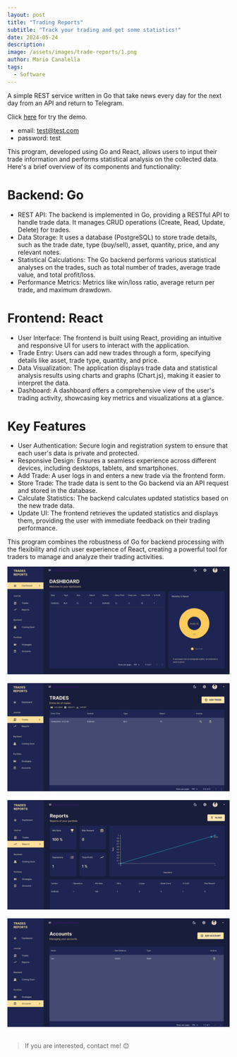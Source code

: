 ```yaml
---
layout: post
title: "Trading Reports"
subtitle: "Track your trading and get some statistics!"
date: 2024-05-24
description: 
image: /assets/images/trade-reports/1.png
author: Mario Canalella
tags: 
  - Software
---
```

A simple REST service written in Go that take news every day for the next day from an API and return to Telegram.

Click [here](https://github.com/marcanalella/economic-calendar-bot) for try the demo.
- email: test@test.com
- password: test

This program, developed using Go and React, allows users to input their trade information and performs statistical analysis on the collected data. Here's a brief overview of its components and functionality:

# Backend: Go
- REST API: The backend is implemented in Go, providing a RESTful API to handle trade data. It manages CRUD operations (Create, Read, Update, Delete) for trades.
- Data Storage: It uses a database (PostgreSQL) to store trade details, such as the trade date, type (buy/sell), asset, quantity, price, and any relevant notes.
- Statistical Calculations: The Go backend performs various statistical analyses on the trades, such as total number of trades, average trade value, and total profit/loss.
- Performance Metrics: Metrics like win/loss ratio, average return per trade, and maximum drawdown.

# Frontend: React
- User Interface: The frontend is built using React, providing an intuitive and responsive UI for users to interact with the application.
- Trade Entry: Users can add new trades through a form, specifying details like asset, trade type, quantity, and price.
- Data Visualization: The application displays trade data and statistical analysis results using charts and graphs (Chart.js), making it easier to interpret the data.
- Dashboard: A dashboard offers a comprehensive view of the user's trading activity, showcasing key metrics and visualizations at a glance.

# Key Features
- User Authentication: Secure login and registration system to ensure that each user's data is private and protected.
- Responsive Design: Ensures a seamless experience across different devices, including desktops, tablets, and smartphones.
- Add Trade: A user logs in and enters a new trade via the frontend form.
- Store Trade: The trade data is sent to the Go backend via an API request and stored in the database.
- Calculate Statistics: The backend calculates updated statistics based on the new trade data.
- Update UI: The frontend retrieves the updated statistics and displays them, providing the user with immediate feedback on their trading performance.

This program combines the robustness of Go for backend processing with the flexibility and rich user experience of React, creating a powerful tool for traders to manage and analyze their trading activities.


![Placeholder1](/assets/images/trade-reports/1.png)
&nbsp;
![Placeholder2](/assets/images/trade-reports/2.png)
&nbsp;
![Placeholder3](/assets/images/trade-reports/3.png)
&nbsp;
![Placeholder4](/assets/images/trade-reports/4.png)
&nbsp;
&nbsp;
&nbsp;


> If you are interested, contact me! 😊
>